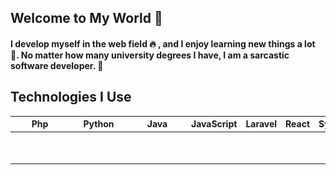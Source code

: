## Welcome to My World &#128075;

#### I develop myself in the web field &#128293; , and I enjoy learning new things a lot &#128170;. No matter how many university degrees I have, I am a sarcastic software developer. &#128175;

## Technologies I Use

| Php | Python | Java | JavaScript | Laravel | React | Symfony | Angular | 
| ----------- | ----------- | ---- | ---- | ---- | ---- | ---- | ----
| <figure><img src="images\php-svgrepo-com.svg"></figure> | <figure><img src="images\js-svgrepo-com.svg"></figure> | <figure><img src="images\laravel-svgrepo-com.svg"></figure> |









